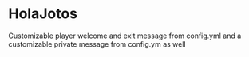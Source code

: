 # HolaJotos
 Customizable player welcome and exit message from config.yml and a customizable private message from config.ym as well
